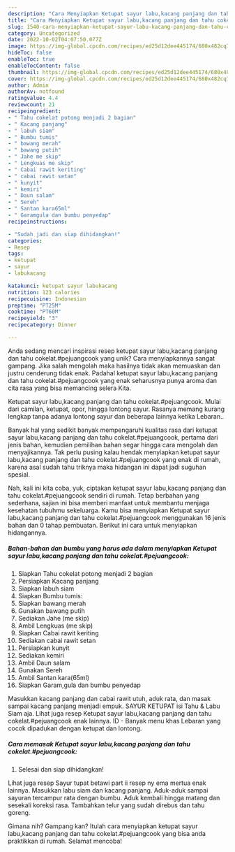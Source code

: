 ```yaml
---
description: "Cara Menyiapkan Ketupat sayur labu,kacang panjang dan tahu cokelat.#pejuangcook yang Mantap"
title: "Cara Menyiapkan Ketupat sayur labu,kacang panjang dan tahu cokelat.#pejuangcook yang Mantap"
slug: 1540-cara-menyiapkan-ketupat-sayur-labu-kacang-panjang-dan-tahu-cokelatpejuangcook-yang-mantap
category: Uncategorized
date: 2022-10-02T04:07:50.077Z
image: https://img-global.cpcdn.com/recipes/ed25d12dee445174/680x482cq70/ketupat-sayur-labukacang-panjang-dan-tahu-cokelatpejuangcook-foto-resep-utama.jpg
hideToc: false
enableToc: true
enableTocContent: false
thumbnail: https://img-global.cpcdn.com/recipes/ed25d12dee445174/680x482cq70/ketupat-sayur-labukacang-panjang-dan-tahu-cokelatpejuangcook-foto-resep-utama.jpg
cover: https://img-global.cpcdn.com/recipes/ed25d12dee445174/680x482cq70/ketupat-sayur-labukacang-panjang-dan-tahu-cokelatpejuangcook-foto-resep-utama.jpg
author: Admin
authorAv: notfound
ratingvalue: 4.4
reviewcount: 21
recipeingredient:
- " Tahu cokelat potong menjadi 2 bagian"
- " Kacang panjang"
- " labuh siam"
- " Bumbu tumis"
- " bawang merah"
- " bawang putih"
- " Jahe me skip"
- " Lengkuas me skip"
- " Cabai rawit keriting"
- " cabai rawit setan"
- " kunyit"
- " kemiri"
- " Daun salam"
- " Sereh"
- " Santan kara65ml"
- " Garamgula dan bumbu penyedap"
recipeinstructions:

- "Sudah jadi dan siap dihidangkan!"
categories:
- Resep
tags:
- ketupat
- sayur
- labukacang

katakunci: ketupat sayur labukacang 
nutrition: 123 calories
recipecuisine: Indonesian
preptime: "PT25M"
cooktime: "PT60M"
recipeyield: "3"
recipecategory: Dinner

---
```





Anda sedang mencari inspirasi resep ketupat sayur labu,kacang panjang dan tahu cokelat.#pejuangcook yang unik? Cara menyiapkannya sangat gampang. Jika salah mengolah maka hasilnya tidak akan memuaskan dan justru cenderung tidak enak. Padahal ketupat sayur labu,kacang panjang dan tahu cokelat.#pejuangcook yang enak seharusnya punya aroma dan cita rasa yang bisa memancing selera Kita.





Ketupat sayur labu,kacang panjang dan tahu cokelat.#pejuangcook. Mulai dari camilan, ketupat, opor, hingga lontong sayur. Rasanya memang kurang lengkap tanpa adanya lontong sayur dan beberapa lainnya ketika Lebaran..

Banyak hal yang sedikit banyak mempengaruhi kualitas rasa dari ketupat sayur labu,kacang panjang dan tahu cokelat.#pejuangcook, pertama dari jenis bahan, kemudian pemilihan bahan segar hingga cara mengolah dan menyajikannya. Tak perlu pusing kalau hendak menyiapkan ketupat sayur labu,kacang panjang dan tahu cokelat.#pejuangcook yang enak di rumah, karena asal sudah tahu triknya maka hidangan ini dapat jadi suguhan spesial.






Nah, kali ini kita coba, yuk, ciptakan ketupat sayur labu,kacang panjang dan tahu cokelat.#pejuangcook sendiri di rumah. Tetap berbahan yang sederhana, sajian ini bisa memberi manfaat untuk membantu menjaga kesehatan tubuhmu sekeluarga. Kamu bisa menyiapkan Ketupat sayur labu,kacang panjang dan tahu cokelat.#pejuangcook menggunakan 16 jenis bahan dan 0 tahap pembuatan. Berikut ini cara untuk menyiapkan hidangannya.

<!--inarticleads1-->

##### Bahan-bahan dan bumbu yang harus ada dalam menyiapkan Ketupat sayur labu,kacang panjang dan tahu cokelat.#pejuangcook:

1. Siapkan  Tahu cokelat potong menjadi 2 bagian
1. Persiapkan  Kacang panjang
1. Siapkan  labuh siam
1. Siapkan  Bumbu tumis:
1. Siapkan  bawang merah
1. Gunakan  bawang putih
1. Sediakan  Jahe (me skip)
1. Ambil  Lengkuas (me skip)
1. Siapkan  Cabai rawit keriting
1. Sediakan  cabai rawit setan
1. Persiapkan  kunyit
1. Sediakan  kemiri
1. Ambil  Daun salam
1. Gunakan  Sereh
1. Ambil  Santan kara(65ml)
1. Siapkan  Garam,gula dan bumbu penyedap


Masukkan kacang panjang dan cabai rawit utuh, aduk rata, dan masak sampai kacang panjang menjadi empuk. SAYUR KETUPAT isi Tahu &amp; Labu Siam aja. Lihat juga resep Ketupat sayur labu,kacang panjang dan tahu cokelat.#pejuangcook enak lainnya. ID - Banyak menu khas Lebaran yang cocok dipadukan dengan ketupat dan lontong. 

<!--inarticleads2-->

##### Cara memasak Ketupat sayur labu,kacang panjang dan tahu cokelat.#pejuangcook:


1. Selesai dan siap dihidangkan!

Lihat juga resep Sayur tupat betawi part ii resep ny ema mertua enak lainnya. Masukkan labu siam dan kacang panjang. Aduk-aduk sampai sayuran tercampur rata dengan bumbu. Aduk kembali hingga matang dan sesekali koreksi rasa. Tambahkan telur yang sudah direbus dan tahu goreng. 

Gimana nih? Gampang kan? Itulah cara menyiapkan ketupat sayur labu,kacang panjang dan tahu cokelat.#pejuangcook yang bisa anda praktikkan di rumah. Selamat mencoba!
